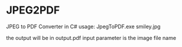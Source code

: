 # JPEG2PDF
JPEG to PDF Converter in C#
usage: JpegToPDF.exe smiley.jpg

the output will be in output.pdf
input parameter is the image file name

